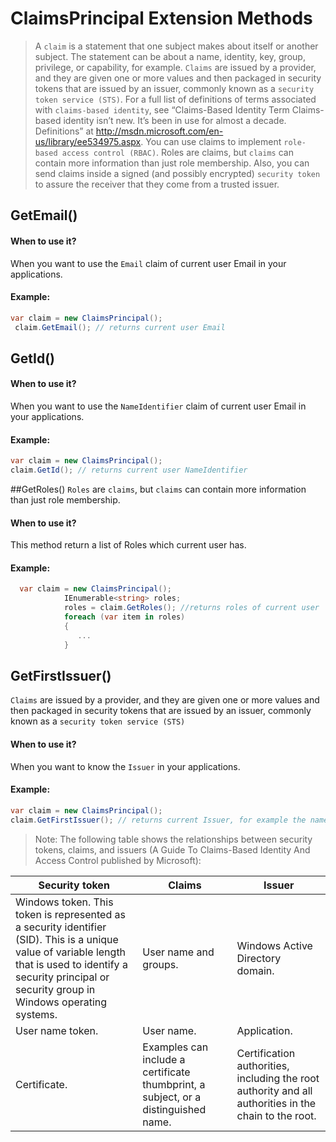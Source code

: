 # ClaimsPrincipal Extension Methods
>A `claim` is a statement that one subject makes about itself or another subject. The statement can be about a name, identity, key, group, 
privilege, or capability, for example. `Claims` are issued by a provider, and they are given one or more values and then packaged in security 
tokens that are issued by an issuer, commonly known as a `security token service (STS)`. For a full list of definitions of terms associated 
with `claims-based identity`, see “Claims-Based Identity Term Claims-based identity isn’t new. It’s been in use for almost a decade.
Definitions” at http://msdn.microsoft.com/en-us/library/ee534975.aspx.
You can use claims to implement `role-based access control (RBAC)`. Roles are claims, but `claims` can contain more information than just 
role membership. Also, you can send claims inside a signed (and possibly encrypted) `security token` to assure the receiver that they 
come from a trusted issuer. 

## GetEmail()
#### When to use it?
When you want to use the `Email` claim of current user Email in your applications.

#### Example:
```csharp
var claim = new ClaimsPrincipal();
 claim.GetEmail(); // returns current user Email
```

## GetId()
#### When to use it?
When you want to use the `NameIdentifier` claim of current user Email in your applications.
#### Example:
```csharp
var claim = new ClaimsPrincipal();
claim.GetId(); // returns current user NameIdentifier
```

##GetRoles()
`Roles` are `claims`, but `claims` can contain more information than just role membership.
#### When to use it?
This method return a list of Roles which current user has.
#### Example:
```csharp
  var claim = new ClaimsPrincipal();
            IEnumerable<string> roles;
            roles = claim.GetRoles(); //returns roles of current user
            foreach (var item in roles)
            {
               ...
            }
```

## GetFirstIssuer()
`Claims` are issued by a provider, and they are given one or more values and then packaged in security tokens that are issued by an issuer, commonly known as a `security token service (STS)`
#### When to use it?
When you want to know the `Issuer` in your applications.
#### Example:
```csharp
var claim = new ClaimsPrincipal();
claim.GetFirstIssuer(); // returns current Issuer, for example the name of your Application
```

>Note: The following table shows the relationships between security tokens, claims, and issuers (A Guide To Claims-Based Identity And Access Control published by Microsoft):

|Security token                 |Claims                       |Issuer         |
|-------------------------------|-----------------------------|---------------|
|Windows token. This token is represented as a security identifier (SID). This is a unique value of variable length that is used to identify a security principal or security group in Windows operating systems.|User name and groups.| Windows Active Directory domain.|
|User name token.| User name.| Application.|
|Certificate.| Examples can include a certificate thumbprint, a subject, or a distinguished name.|Certification authorities, including the root authority and all authorities in the chain to the root.|
